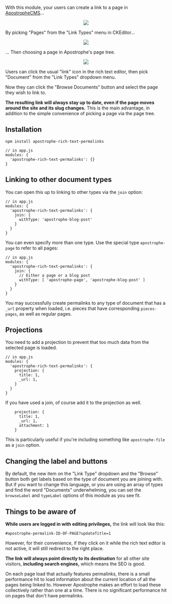 With this module, your users can create a link to a page in [ApostropheCMS](https://apostrophecms.org)...

<p align="center"><img src="https://raw.githubusercontent.com/apostrophecms/apostrophe-rich-text-permalinks/master/screenshots/screenshot-1.png" /></p>

By picking "Pages" from the "Link Types" menu in CKEditor...

<p align="center"><img src="https://raw.githubusercontent.com/apostrophecms/apostrophe-rich-text-permalinks/master/screenshots/screenshot-2.png" /></p>

... Then choosing a page in Apostrophe's page tree.

<p align="center"><img src="https://raw.githubusercontent.com/apostrophecms/apostrophe-rich-text-permalinks/master/screenshots/screenshot-3.png" /></p>

Users can click the usual "link" icon in the rich text editor, then pick "Document" from the "Link Types" dropdown menu.

Now they can click the "Browse Documents" button and select the page they wish to link to.

**The resulting link will always stay up to date, even if the page moves around the site and its slug changes.** This is the main advantage, in addition to the simple convenience of picking a page via the page tree.

## Installation

```
npm install apostrophe-rich-text-permalinks
```

```
// in app.js
modules: {
  'apostrophe-rich-text-permalinks': {}
}
```

## Linking to other document types

You can open this up to linking to other types via the `join` option:

```
// in app.js
modules: {
  'apostrophe-rich-text-permalinks': {
    join: {
      withType: 'apostrophe-blog-post'
    }
  }
}
```

You can even specify more than one type. Use the special type `apostrophe-page` to refer to all pages:

```
// in app.js
modules: {
  'apostrophe-rich-text-permalinks': {
    join: {
      // Either a page or a blog post
      withType: [ 'apostrophe-page', 'apostrophe-blog-post' ]
    }
  }
}
```

You may successfully create permalinks to any type of document that has a `_url` property when loaded, i.e. pieces that have corresponding `pieces-pages`, as well as regular pages.

## Projections

You need to add a projection to prevent that too much data from the selected page is loaded.

```
// in app.js
modules: {
  'apostrophe-rich-text-permalinks': {
    projection: {
      title: 1,
      _url: 1,
    }
  }
}
```
If you have used a join, of course add it to the projection as well.

```
    projection: {
      title: 1,
      _url: 1,
      attachment: 1
    }
```

This is particularly useful if you're including something like `apostrophe-file` as a `join` option.

## Changing the label and buttons

By default, the new item on the "Link Type" dropdown and the "Browse" button both get labels based on the type of document you are joining with. But if you want to change this language, or you are using an array of types and find the word "Documents" underwhelming, you can set the `browseLabel` and `typeLabel` options of this module as you see fit.

## Things to be aware of

**While users are logged in with editing privileges,** the link will look like this:

`#apostrophe-permalink-ID-OF-PAGE?updateTitle=1`

However, for their convenience, if they click on it while the rich text editor is not active, it will still redirect to the right place.

**The link will always point directly to its destination** for all other site visitors, **including search engines,** which means the SEO is good.

On each page load that actually features permalinks, there is a small performance hit to load information about the current location of all the pages being linked to. However Apostrophe makes an effort to load these collectively rather than one at a time. There is no significant performance hit on pages that don't have permalinks.
